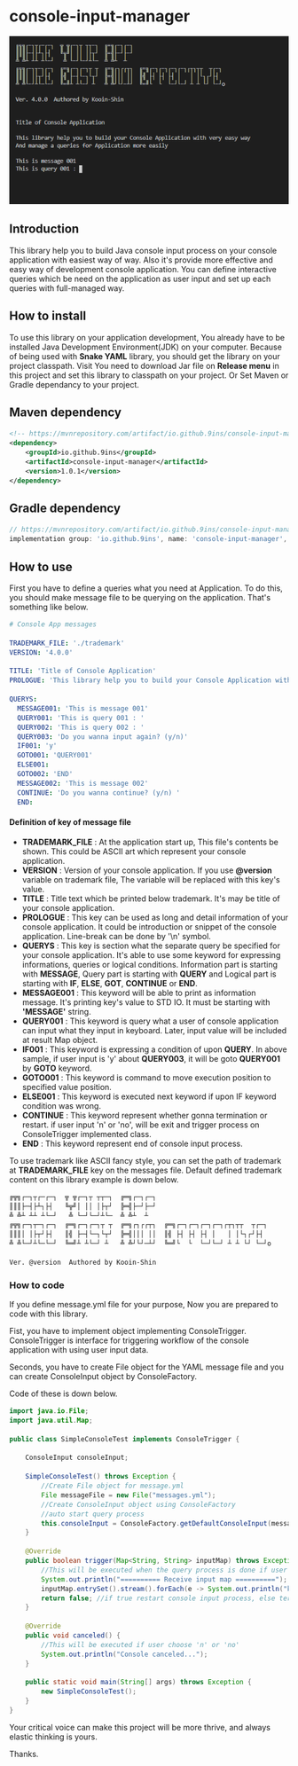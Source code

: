 # console-input-manager

 

![](./img/console.PNG)



## Introduction

This library help you to build Java console input process on your console application with easiest way of way.
Also it's provide more effective and easy way of development console application.
You can define interactive queries which be need on the application as user input and set up each queries with full-managed way.


## How to install

To use this library on your application development, You already have to be installed Java Development Environment(JDK)  on your computer.
Because of being used with **Snake YAML** library, you should get the library on your project classpath. Visit <a herf="https://mvnrepository.com/artifact/org.yaml/snakeyaml">
You need to download Jar file on **Release menu** in this project and set this library to classpath on your project. Or Set Maven or Gradle dependancy to your project.

 
## Maven dependency
```xml
<!-- https://mvnrepository.com/artifact/io.github.9ins/console-input-manager -->
<dependency>
    <groupId>io.github.9ins</groupId>
    <artifactId>console-input-manager</artifactId>
    <version>1.0.1</version>
</dependency> 
```

 
## Gradle dependency
```groovy
// https://mvnrepository.com/artifact/io.github.9ins/console-input-manager
implementation group: 'io.github.9ins', name: 'console-input-manager', version: '1.0.1' 
```

 
## How to use

First you have to define a queries what you need at Application. To do this, you should make message file to be querying on the application.
That's something like below.

```yaml
# Console App messages

TRADEMARK_FILE: './trademark'
VERSION: '4.0.0'

TITLE: 'Title of Console Application'
PROLOGUE: 'This library help you to build your Console Application with very easy way \nAnd manage a queries for Application more easily'

QUERYS:
  MESSAGE001: 'This is message 001'
  QUERY001: 'This is query 001 : '
  QUERY002: 'This is query 002 : '
  QUERY003: 'Do you wanna input again? (y/n)'
  IF001: 'y'
  GOTO001: 'QUERY001'
  ELSE001:
  GOTO002: 'END'
  MESSAGE002: 'This is message 002'
  CONTINUE: 'Do you wanna continue? (y/n) '    
  END:
```

#### Definition of key of message file

* **TRADEMARK_FILE** : At the application start up, This file's contents be shown. This could be ASCII art which represent your console application.
* **VERSION** : Version of your console application. If you use **@version** variable on trademark file, The variable will be replaced with this key's value.
* **TITLE** : Title text which be printed below trademark. It's may be title of your console application.
* **PROLOGUE** : This key can be used  as long and detail information of your console application. It could be introduction or snippet of the console application. Line-break can be done by '\n' symbol.
* **QUERYS** : This key is section what the separate query be specified for your console application. 
It's able to use some keyword for expressing informations, queries or logical conditions. Information part is starting with **MESSAGE**, Query part is starting with **QUERY** and Logical part is starting with **IF**, **ELSE**, **GOT**, **CONTINUE** or **END**.
* **MESSAGE001** : This keyword will be able to print as information message. It's printing key's value to STD IO. It must be starting with **'MESSAGE'** string.
* **QUERY001** : This keyword is query what a user of console application can input what they input in keyboard. Later, input value will be included at result Map object.
* **IF001** : This keyword is expressing a condition of upon **QUERY**. In above sample, if user input is 'y' about **QUERY003**, it will be goto **QUERY001** by **GOTO** keyword.
* **GOTO001** : This keyword is command to move execution position to specified value position.
* **ELSE001** : This keyword is executed next keyword if upon IF keyword condition was wrong.
* **CONTINUE** : This keyword represent whether gonna termination or restart. if user input 'n' or 'no', will be exit and trigger process on ConsoleTrigger implemented class.
* **END** : This keyword represent end of console input process.



To use trademark like ASCII fancy style, you can set the path of trademark at **TRADEMARK_FILE** key on the messages file. Default defined trademark content on this library example is down below.

```tex
╔╦╗┌─┐┬┌─┌─┐  ╦ ╦┌─┐┬ ┬┬─┐  ╔═╗┌─┐┌─┐                             
║║║├─┤├┴┐├┤   ╚╦╝│ ││ │├┬┘  ╠═╣├─┘├─┘                             
╩ ╩┴ ┴┴ ┴└─┘   ╩ └─┘└─┘┴└─  ╩ ╩┴  ┴                               
╔╦╗┌─┐┬─┐┌─┐  ╔═╗┌─┐┌─┐┬ ┬  ╔═╗┌┐┌┌┬┐  ╔═╗┌─┐┌─┐┌─┐┌─┐┌┬┐┬┬  ┬┌─┐ 
║║║│ │├┬┘├┤   ║╣ ├─┤└─┐└┬┘  ╠═╣│││ ││  ║╣ ├┤ ├┤ ├┤ │   │ │└┐┌┘├┤  
╩ ╩└─┘┴└─└─┘  ╚═╝┴ ┴└─┘ ┴   ╩ ╩┘└┘─┴┘  ╚═╝└  └  └─┘└─┘ ┴ ┴ └┘ └─┘o

Ver. @version  Authored by Kooin-Shin
```



### How to code

If you define message.yml file for your purpose, Now you are prepared to code with this library.

Fist, you have to implement object implementing ConsoleTrigger. ConsoleTrigger is interface for triggering workflow of the console application with using user input data.

Seconds,  you have to create File object for the YAML message file and you can create ConsoleInput object by ConsoleFactory.

Code of these is down below.

```java
import java.io.File;
import java.util.Map;

public class SimpleConsoleTest implements ConsoleTrigger { 

    ConsoleInput consoleInput;

    SimpleConsoleTest() throws Exception {
        //Create File object for message.yml
        File messageFile = new File("messages.yml");
        //Create ConsoleInput object using ConsoleFactory
        //auto start query process
        this.consoleInput = ConsoleFactory.getDefaultConsoleInput(messageFile, this);
    }

    @Override    
    public boolean trigger(Map<String, String> inputMap) throws Exception {
        //This will be executed when the query process is done if user didn't choose 'n' or 'no'
        System.out.println("========== Receive input map ==========");
        inputMap.entrySet().stream().forEach(e -> System.out.println("key: "+e.getKey()+"   value: "+e.getValue()));
        return false; //if true restart console input process, else terminating the process.
    }

    @Override
    public void canceled() {
        //This will be executed if user choose 'n' or 'no'
        System.out.println("Console canceled...");        
    }   

    public static void main(String[] args) throws Exception {
        new SimpleConsoleTest();
    }
}
```



Your critical voice can make this project will be more thrive, and always elastic thinking is yours. 

Thanks.
